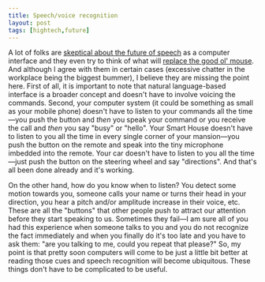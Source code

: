 ```yaml
---
title: Speech/voice recognition
layout: post
tags: [hightech,future]
---
```


A lot of folks are [skeptical about the future of
speech](http://accordionguy.blogware.com/blog/_archives/2005/11/15/1406852.html)
as a computer interface and they even try to think of what will [replace the good ol' mouse](http://www.applematters.com/index.php/section/comments/what_is_the_next_user_interface/).
And although I agree with them in certain cases (excessive chatter in
the workplace being the biggest bummer), I believe they are missing the
point here. First of all, it is important to note that natural
language-based interface is a broader concept and doesn't have to involve voicing the commands. Second, your
computer system (it could be something as small as your mobile phone)
doesn't have to listen to your commands all the time—you push the button
and *then* you speak your command or you receive the call and *then* you
say "busy" or "hello". Your Smart House doesn't have to listen to you
all the time in every single corner of your mansion—you push the button
on the remote and speak into the tiny microphone imbedded into the
remote. Your car doesn't have to listen to you all the time—just push
the button on the steering wheel and say "directions". And that's all
been done already and it's working.

On the other hand, how do you know when to listen? You detect some
motion towards you, someone calls your name or turns their head in your
direction, you hear a pitch and/or amplitude increase in their voice,
etc. These are all the "buttons" that other people push to attract our
attention before they start speaking to us. Sometimes they fail—I am
sure all of you had this experience when someone talks to you and you do
not recognize the fact immediately and when you finally do it's too late
and you have to ask them: "are you talking to me, could you repeat that
please?" So, my point is that pretty soon computers will come to be just
a little bit better at reading those cues and speech recognition will
become ubiquitous. These things don't have to be complicated to be
useful.
